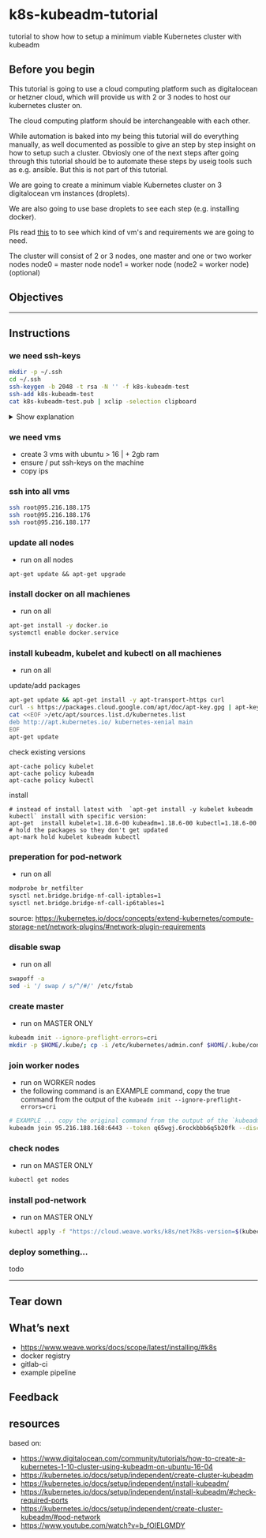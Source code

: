 # k8s-kubeadm-tutorial
tutorial to show how to setup a minimum viable Kubernetes cluster with kubeadm

## Before you begin

This tutorial is going to use a cloud computing platform such as digitalocean or hetzner cloud, which will provide us with 2 or 3 nodes to host our kubernetes cluster on.

The cloud computing platform should be interchangeable with each other.

While automation is baked into my being this tutorial will do everything manually, as well documented as possible to give an step by step insight on how to setup such a cluster.
Obviosly one of the next steps after going through this tutorial should be to automate these steps by useig tools such as e.g. ansible. But this is not part of this tutorial.

We are going to create a minimum viable Kubernetes cluster on 3 digitalocean vm instances (droplets).

We are also going to use base droplets to see each step (e.g. installing docker).

Pls read [this](https://kubernetes.io/docs/setup/independent/create-cluster-kubeadm/#before-you-begin) to to see which kind of vm's and requirements we are going to need.

The cluster will consist of 2 or 3 nodes, one master and one or two worker nodes
node0 = master node
node1 = worker node
(node2 = worker node) (optional)

## Objectives

____

## Instructions

### we need ssh-keys
``` bash
mkdir -p ~/.ssh
cd ~/.ssh
ssh-keygen -b 2048 -t rsa -N '' -f k8s-kubeadm-test
ssh-add k8s-kubeadm-test
cat k8s-kubeadm-test.pub | xclip -selection clipboard
```
<details>
<summary>Show explanation</summary>
add explanation
</details>

### we need vms
- create 3 vms with ubuntu > 16 | + 2gb ram
- ensure / put ssh-keys on the machine
- copy ips


### ssh into all vms
``` bash
ssh root@95.216.188.175
ssh root@95.216.188.176
ssh root@95.216.188.177
```

### update all nodes
- run on all nodes

```
apt-get update && apt-get upgrade
```

### install docker on all machienes
- run on all

``` bash
apt-get install -y docker.io
systemctl enable docker.service
```

### install kubeadm, kubelet and kubectl on all machienes
- run on all

update/add packages

``` bash
apt-get update && apt-get install -y apt-transport-https curl
curl -s https://packages.cloud.google.com/apt/doc/apt-key.gpg | apt-key add -
cat <<EOF >/etc/apt/sources.list.d/kubernetes.list
deb http://apt.kubernetes.io/ kubernetes-xenial main
EOF
apt-get update
```

check existing versions

```
apt-cache policy kubelet
apt-cache policy kubeadm
apt-cache policy kubectl
```

install

```
# instead of install latest with  `apt-get install -y kubelet kubeadm kubectl` install with specific version:
apt-get  install kubelet=1.18.6-00 kubeadm=1.18.6-00 kubectl=1.18.6-00
# hold the packages so they don't get updated
apt-mark hold kubelet kubeadm kubectl
```

### preperation for pod-network
- run on all

``` bash
modprobe br_netfilter
sysctl net.bridge.bridge-nf-call-iptables=1
sysctl net.bridge.bridge-nf-call-ip6tables=1
```

source: https://kubernetes.io/docs/concepts/extend-kubernetes/compute-storage-net/network-plugins/#network-plugin-requirements

### disable swap
- run on all

``` bash
swapoff -a
sed -i '/ swap / s/^/#/' /etc/fstab
```

### create master
- run on MASTER ONLY

``` bash
kubeadm init --ignore-preflight-errors=cri
mkdir -p $HOME/.kube/; cp -i /etc/kubernetes/admin.conf $HOME/.kube/config
```

### join worker nodes
- run on WORKER nodes
- the following command is an EXAMPLE command, copy the true command from the output of the `kubeadm init --ignore-preflight-errors=cri`

``` bash
# EXAMPLE ... copy the original command from the output of the `kubeadm init --ignore-preflight-errors=cri` command
kubeadm join 95.216.188.168:6443 --token q65wgj.6rockbbb6q5b20fk --discovery-token-ca-cert-hash sha256:e597db683f78ba3a0ce545fec0cbf778da8e2c2107c3ad2a31ddf2f1d8745e89
```

### check nodes
- run on MASTER ONLY

``` bash
kubectl get nodes
```

### install pod-network
- run on MASTER ONLY

``` bash
kubectl apply -f "https://cloud.weave.works/k8s/net?k8s-version=$(kubectl version | base64 | tr -d '\n')"
```

### deploy something...
todo
____

## Tear down

## What’s next
- https://www.weave.works/docs/scope/latest/installing/#k8s
- docker registry
- gitlab-ci
- example pipeline

## Feedback

## resources
based on:
- https://www.digitalocean.com/community/tutorials/how-to-create-a-kubernetes-1-10-cluster-using-kubeadm-on-ubuntu-16-04
- https://kubernetes.io/docs/setup/independent/create-cluster-kubeadm
- https://kubernetes.io/docs/setup/independent/install-kubeadm/
- https://kubernetes.io/docs/setup/independent/install-kubeadm/#check-required-ports
- https://kubernetes.io/docs/setup/independent/create-cluster-kubeadm/#pod-network
- https://www.youtube.com/watch?v=b_fOIELGMDY
